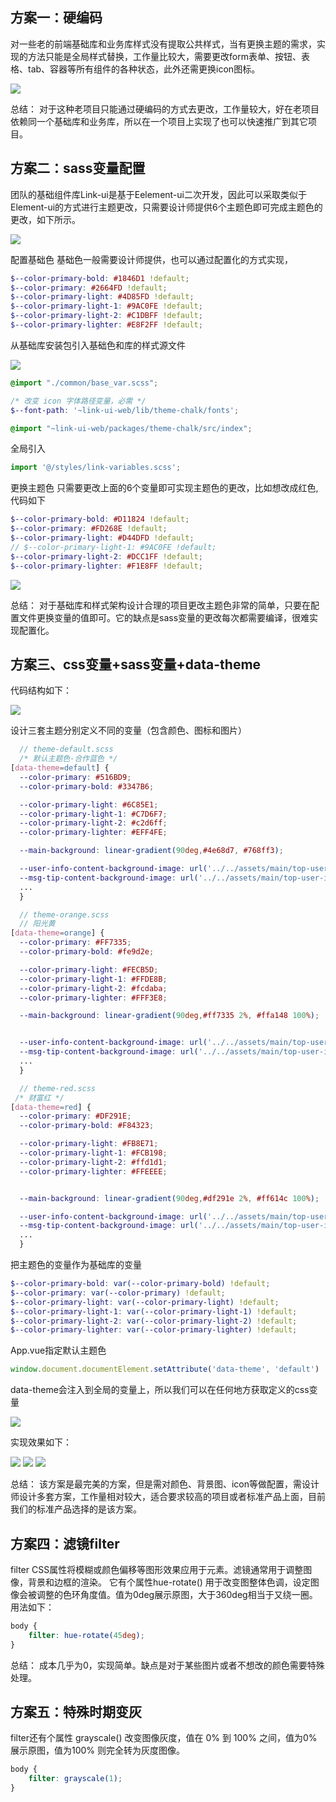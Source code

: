 ## 方案一：硬编码

对一些老的前端基础库和业务库样式没有提取公共样式，当有更换主题的需求，实现的方法只能是全局样式替换，工作量比较大，需要更改form表单、按钮、表格、tab、容器等所有组件的各种状态，此外还需更换icon图标。

<img src="/theme1.png">

总结： 对于这种老项目只能通过硬编码的方式去更改，工作量较大，好在老项目依赖同一个基础库和业务库，所以在一个项目上实现了也可以快速推广到其它项目。


##  方案二：sass变量配置
团队的基础组件库Link-ui是基于Eelement-ui二次开发，因此可以采取类似于Element-ui的方式进行主题更改，只需要设计师提供6个主题色即可完成主题色的更改，如下所示。

<img src="/theme2.png">

配置基础色 基础色一般需要设计师提供，也可以通过配置化的方式实现，
```scss
$--color-primary-bold: #1846D1 !default;
$--color-primary: #2664FD !default;
$--color-primary-light: #4D85FD !default;
$--color-primary-light-1: #9AC0FE !default;
$--color-primary-light-2: #C1DBFF !default;
$--color-primary-lighter: #E8F2FF !default;
```
从基础库安装包引入基础色和库的样式源文件

<img src="/theme3.png">


```scss
@import "./common/base_var.scss";

/* 改变 icon 字体路径变量，必需 */
$--font-path: '~link-ui-web/lib/theme-chalk/fonts';

@import "~link-ui-web/packages/theme-chalk/src/index";

```

全局引入

```javascript
import '@/styles/link-variables.scss';
```

更换主题色 只需要更改上面的6个变量即可实现主题色的更改，比如想改成红色,代码如下
```scss
$--color-primary-bold: #D11824 !default;
$--color-primary: #FD268E !default;
$--color-primary-light: #D44DFD !default;
// $--color-primary-light-1: #9AC0FE !default;
$--color-primary-light-2: #DCC1FF !default;
$--color-primary-lighter: #F1E8FF !default;

```


<img src="/theme4.png">

总结： 对于基础库和样式架构设计合理的项目更改主题色非常的简单，只要在配置文件更换变量的值即可。它的缺点是sass变量的更改每次都需要编译，很难实现配置化。


## 方案三、css变量+sass变量+data-theme
代码结构如下：

<img src="/theme5.png">

设计三套主题分别定义不同的变量（包含颜色、图标和图片）
```scss
  // theme-default.scss
  /* 默认主题色-合作蓝色 */
[data-theme=default] {
  --color-primary: #516BD9;
  --color-primary-bold: #3347B6;

  --color-primary-light: #6C85E1;
  --color-primary-light-1: #C7D6F7;
  --color-primary-light-2: #c2d6ff;
  --color-primary-lighter: #EFF4FE;

  --main-background: linear-gradient(90deg,#4e68d7, #768ff3);

  --user-info-content-background-image: url('../../assets/main/top-user-info-bg.png');
  --msg-tip-content-background-image: url('../../assets/main/top-user-info-bg.png');
  ...
  }

```

```scss
  // theme-orange.scss
  // 阳光黄
[data-theme=orange] {
  --color-primary: #FF7335;
  --color-primary-bold: #fe9d2e;

  --color-primary-light: #FECB5D;
  --color-primary-light-1: #FFDE8B;
  --color-primary-light-2: #fcdaba;
  --color-primary-lighter: #FFF3E8;

  --main-background: linear-gradient(90deg,#ff7335 2%, #ffa148 100%);


  --user-info-content-background-image: url('../../assets/main/top-user-info-bg-1.png');
  --msg-tip-content-background-image: url('../../assets/main/top-user-info-bg-1.png');
  ...
  }

```

```scss
  // theme-red.scss
 /* 财富红 */
[data-theme=red] {
  --color-primary: #DF291E;
  --color-primary-bold: #F84323;

  --color-primary-light: #FB8E71;
  --color-primary-light-1: #FCB198;
  --color-primary-light-2: #ffd1d1;
  --color-primary-lighter: #FFEEEE;


  --main-background: linear-gradient(90deg,#df291e 2%, #ff614c 100%);

  --user-info-content-background-image: url('../../assets/main/top-user-info-bg-2.png');
  --msg-tip-content-background-image: url('../../assets/main/top-user-info-bg-2.png');
  ...
  }

```
把主题色的变量作为基础库的变量

```scss
$--color-primary-bold: var(--color-primary-bold) !default;
$--color-primary: var(--color-primary) !default;
$--color-primary-light: var(--color-primary-light) !default;
$--color-primary-light-1: var(--color-primary-light-1) !default;
$--color-primary-light-2: var(--color-primary-light-2) !default;
$--color-primary-lighter: var(--color-primary-lighter) !default;

```
App.vue指定默认主题色

```javascript
window.document.documentElement.setAttribute('data-theme', 'default')
```


data-theme会注入到全局的变量上，所以我们可以在任何地方获取定义的css变量

<img src="/theme6.png">

实现效果如下：

<img src="/t1.png">


<img src="/t2.png">


<img src="/t3.png">

总结： 该方案是最完美的方案，但是需对颜色、背景图、icon等做配置，需设计师设计多套方案，工作量相对较大，适合要求较高的项目或者标准产品上面，目前我们的标准产品选择的是该方案。

## 方案四：滤镜filter

filter CSS属性将模糊或颜色偏移等图形效果应用于元素。滤镜通常用于调整图像，背景和边框的渲染。
它有个属性hue-rotate() 用于改变图整体色调，设定图像会被调整的色环角度值。值为0deg展示原图，大于360deg相当于又绕一圈。
用法如下：
```css
body {
    filter: hue-rotate(45deg);
}

```

总结： 成本几乎为0，实现简单。缺点是对于某些图片或者不想改的颜色需要特殊处理。

## 方案五：特殊时期变灰

filter还有个属性 grayscale() 改变图像灰度，值在 0% 到 100% 之间，值为0%展示原图，值为100% 则完全转为灰度图像。
```css
body {
    filter: grayscale(1);
}
```